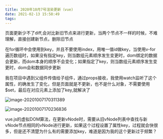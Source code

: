 ```yaml
---
title: 2020年10月7号渲染更新（vue)
date: 2021-02-13 15:58:49
tags:
---
```


页面更新少不了diff,会对比新旧节点来进行更新，当两个节点不一样的时候，不难理解，直接创建新节点，删除旧节点

在for循环中会使用到key，并且不要使用index，用唯一值id做key，当使用v-for遍历数组时，如果没有指定key，则当数组元素顺序发生变更时，dom绑定的数据会更新，而dom本身的顺序不会变化；如果指定了key，则当数组元素顺序发生变更时，dom会和数据同步更新

我在项目中遇到父组件传值给子组件，通过props接收，我使用watch监听了这个属性，的确发生了变化，但是页面就是不更新，也不是什么对象，不需要使用$set，最后在对应元素上添加了key,就解决了

![image-20201007170311389](image-20201007170311389.png)



![image-20201007170236836](image-20201007170236836.png)

vue.js的虚拟DOM算法，在更新vNode时，需要从旧vNode列表中查找与新vNode节点相同的vNode进行更新，如果这个过程设置了属性key，过程就会快很多，但是还不清楚为什么有的需要添加key，难道是因为我的这个更新过于频繁？

